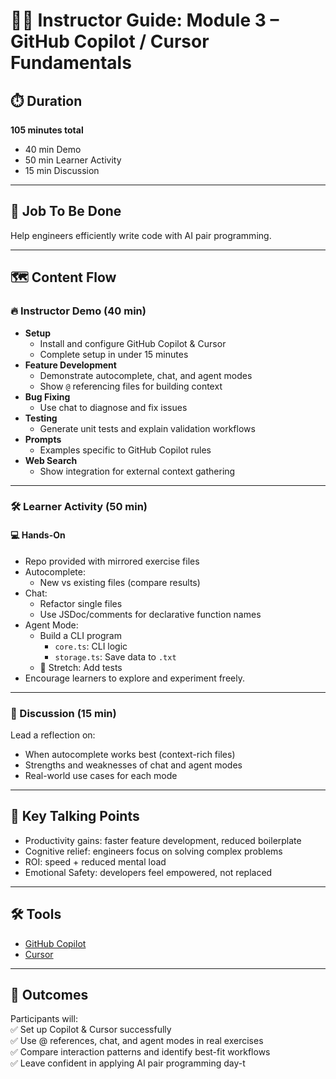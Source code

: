 # 🧑‍🏫 Instructor Guide: Module 3 – GitHub Copilot / Cursor Fundamentals

## ⏱️ Duration
**105 minutes total**
- 40 min Demo
- 50 min Learner Activity
- 15 min Discussion

---

## 🎯 Job To Be Done
Help engineers efficiently write code with AI pair programming.

---

## 🗺️ Content Flow

### 🔥 Instructor Demo (40 min)
- **Setup**
  - Install and configure GitHub Copilot & Cursor
  - Complete setup in under 15 minutes
- **Feature Development**
  - Demonstrate autocomplete, chat, and agent modes
  - Show `@` referencing files for building context
- **Bug Fixing**
  - Use chat to diagnose and fix issues
- **Testing**
  - Generate unit tests and explain validation workflows
- **Prompts**
  - Examples specific to GitHub Copilot rules
- **Web Search**
  - Show integration for external context gathering

---

### 🛠 Learner Activity (50 min)

#### 💻 Hands-On
- Repo provided with mirrored exercise files
- Autocomplete:
  - New vs existing files (compare results)
- Chat:
  - Refactor single files
  - Use JSDoc/comments for declarative function names
- Agent Mode:
  - Build a CLI program
    - `core.ts`: CLI logic
    - `storage.ts`: Save data to `.txt`
  - 🚀 Stretch: Add tests
- Encourage learners to explore and experiment freely.

---

### 💬 Discussion (15 min)
Lead a reflection on:  
- When autocomplete works best (context-rich files)  
- Strengths and weaknesses of chat and agent modes  
- Real-world use cases for each mode

---

## 📌 Key Talking Points
- Productivity gains: faster feature development, reduced boilerplate
- Cognitive relief: engineers focus on solving complex problems
- ROI: speed + reduced mental load
- Emotional Safety: developers feel empowered, not replaced

---

## 🛠 Tools
- [GitHub Copilot](https://github.com/features/copilot)  
- [Cursor](https://cursor.sh/)  

---

## 🎯 Outcomes
Participants will:  
✅ Set up Copilot & Cursor successfully  
✅ Use @ references, chat, and agent modes in real exercises  
✅ Compare interaction patterns and identify best-fit workflows  
✅ Leave confident in applying AI pair programming day-t
